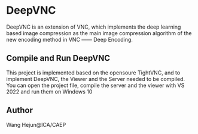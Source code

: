 # DeepVNC
DeepVNC is an extension of VNC, which implements the deep learning based image compression as the main image compression algorithm of the new encoding method in VNC —— Deep Encoding. 

## Compile and Run DeepVNC
This project is implemented based on the opensoure TightVNC, and to implement DeepVNC, the Viewer and the Server needed to be compiled. You can open the project file, compile the server and the viewer with VS 2022 and run them on Windows 10

## Author
Wang Hejun@ICA/CAEP


